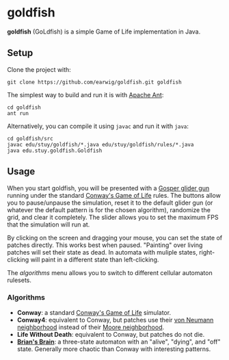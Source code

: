 goldfish
========

**goldfish** (GoLdfish) is a simple Game of Life implementation in Java.

Setup
-----

Clone the project with:

    git clone https://github.com/earwig/goldfish.git goldfish

The simplest way to build and run it is with
[Apache Ant](http://ant.apache.org/):

    cd goldfish
    ant run

Alternatively, you can compile it using `javac` and run it with `java`:

    cd goldfish/src
    javac edu/stuy/goldfish/*.java edu/stuy/goldfish/rules/*.java
    java edu.stuy.goldfish.Goldfish

Usage
-----

When you start goldfish, you will be presented with a
[Gosper glider gun](http://www.conwaylife.com/wiki/Gosper_glider_gun) running
under the standard
[Conway's Game of Life](http://en.wikipedia.org/wiki/Conway's_Game_of_Life)
rules. The buttons allow you to pause/unpause the simulation, reset it to the
default glider gun (or whatever the default pattern is for the chosen
algorithm), randomize the grid, and clear it completely. The slider allows you
to set the maximum FPS that the simulation will run at.

By clicking on the screen and dragging your mouse, you can set the state of
patches directly. This works best when paused. "Painting" over living patches
will set their state as dead. In automata with muliple states, right-clicking
will paint in a different state than left-clicking.

The *algorithms* menu allows you to switch to different cellular automaton
rulesets.

### Algorithms

* **Conway**: a standard
  [Conway's Game of Life](http://en.wikipedia.org/wiki/Conway's_Game_of_Life)
  simulator.
* **Conway4**: equivalent to Conway, but patches use their
  [von Neumann neighborhood](http://en.wikipedia.org/wiki/Von_Neumann_neighborhood)
  instead of their
  [Moore neighborhood](http://en.wikipedia.org/wiki/Moore_neighborhood).
* **Life Without Death**: equivalent to Conway, but patches do not die.
* [**Brian's Brain**](http://en.wikipedia.org/wiki/Brian's_Brain): a
  three-state automaton with an "alive", "dying", and "off" state. Generally
  more chaotic than Conway with interesting patterns.
